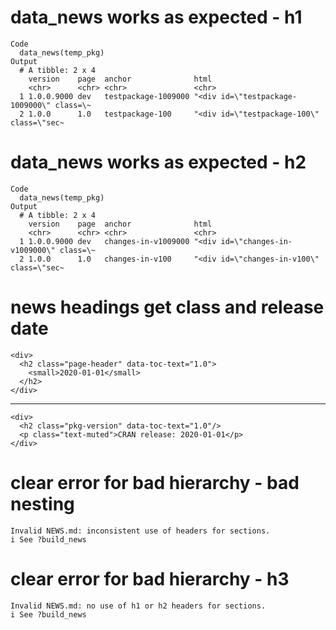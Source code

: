 # data_news works as expected - h1

    Code
      data_news(temp_pkg)
    Output
      # A tibble: 2 x 4
        version    page  anchor              html                                     
        <chr>      <chr> <chr>               <chr>                                    
      1 1.0.0.9000 dev   testpackage-1009000 "<div id=\"testpackage-1009000\" class=\~
      2 1.0.0      1.0   testpackage-100     "<div id=\"testpackage-100\" class=\"sec~

# data_news works as expected - h2

    Code
      data_news(temp_pkg)
    Output
      # A tibble: 2 x 4
        version    page  anchor              html                                     
        <chr>      <chr> <chr>               <chr>                                    
      1 1.0.0.9000 dev   changes-in-v1009000 "<div id=\"changes-in-v1009000\" class=\~
      2 1.0.0      1.0   changes-in-v100     "<div id=\"changes-in-v100\" class=\"sec~

# news headings get class and release date

    <div>
      <h2 class="page-header" data-toc-text="1.0">
        <small>2020-01-01</small>
      </h2>
    </div>

---

    <div>
      <h2 class="pkg-version" data-toc-text="1.0"/>
      <p class="text-muted">CRAN release: 2020-01-01</p>
    </div>

# clear error for bad hierarchy - bad nesting

    Invalid NEWS.md: inconsistent use of headers for sections.
    i See ?build_news

# clear error for bad hierarchy - h3

    Invalid NEWS.md: no use of h1 or h2 headers for sections.
    i See ?build_news


